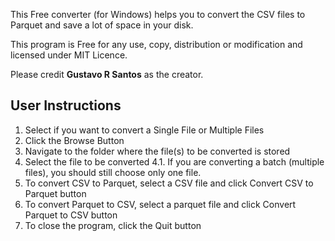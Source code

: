 This Free converter (for Windows) helps you to convert the CSV files to Parquet and save
a lot of space in your disk.

This program is Free for any use, copy, distribution or modification
 and licensed under MIT Licence.

Please credit **Gustavo R Santos** as the creator.

## User Instructions

1. Select if you want to convert a Single File or Multiple Files
2. Click the Browse Button
3. Navigate to the folder where the file(s) to be converted is stored
4. Select the file to be converted
 4.1. If you are converting a batch (multiple files), 
      you should still choose only one file.
5. To convert CSV to Parquet, select a CSV file and click Convert CSV to Parquet button
6. To convert Parquet to CSV, select a parquet file and click Convert Parquet to CSV button
7. To close the program, click the Quit button
